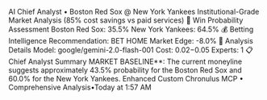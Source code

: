 AI Chief Analyst • Boston Red Sox @ New York Yankees
Institutional-Grade Market Analysis (85% cost savings vs paid services)
🎯 Win Probability Assessment
Boston Red Sox: 35.5%
New York Yankees: 64.5%
💰 Betting Intelligence
Recommendation: BET HOME
Market Edge: -8.0%
🔧 Analysis Details
Model: google/gemini-2.0-flash-001
Cost: $0.02-$0.05
Experts: 1
📋 Chief Analyst Summary
MARKET BASELINE**: The current moneyline suggests approximately 43.5% probability for the Boston Red Sox and 60.0% for the New York Yankees.
Enhanced Custom Chronulus MCP • Comprehensive Analysis•Today at 1:57 AM